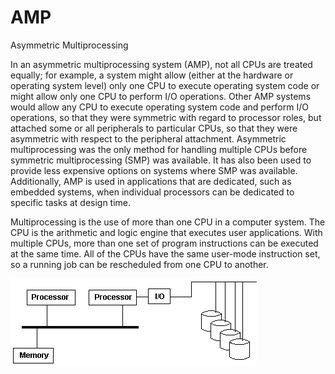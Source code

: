 # AMP


Asymmetric Multiprocessing

In an asymmetric multiprocessing system (AMP), not all CPUs are treated
equally; for example, a system might allow (either at the hardware or
operating system level) only one CPU to execute operating system code or
might allow only one CPU to perform I/O operations. Other AMP systems
would allow any CPU to execute operating system code and perform I/O
operations, so that they were symmetric with regard to processor roles,
but attached some or all peripherals to particular CPUs, so that they
were asymmetric with respect to the peripheral attachment. Asymmetric
multiprocessing was the only method for handling multiple CPUs before
symmetric multiprocessing (SMP) was available. It has also been used to
provide less expensive options on systems where SMP was available.
Additionally, AMP is used in applications that are dedicated, such as
embedded systems, when individual processors can be dedicated to
specific tasks at design time.

Multiprocessing is the use of more than one CPU in a computer system.
The CPU is the arithmetic and logic engine that executes user
applications. With multiple CPUs, more than one set of program
instructions can be executed at the same time. All of the CPUs have the
same user-mode instruction set, so a running job can be rescheduled from
one CPU to another.

![](./images/15007774.png?width=393)

